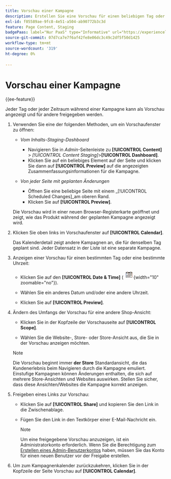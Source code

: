 ```yaml
---
title: Vorschau einer Kampagne
description: Erstellen Sie eine Vorschau für einen beliebigen Tag oder Zeitraum während einer Kampagne und geben Sie sie für Team-Mitglieder frei.
exl-id: f05589ae-9fc8-4e51-a504-ab90772b3c3d
feature: Page Content, Staging
badgePaas: label="Nur PaaS" type="Informative" url="https://experienceleague.adobe.com/en/docs/commerce/user-guides/product-solutions" tooltip="Gilt nur für Adobe Commerce in Cloud-Projekten (von Adobe verwaltete PaaS-Infrastruktur) und lokale Projekte."
source-git-commit: 07d7ca7e7f6af42fe8e06dc3c49c2df5f50d1425
workflow-type: tm+mt
source-wordcount: '319'
ht-degree: 0%

---
```


# Vorschau einer Kampagne

{{ee-feature}}

Jeder Tag oder jeder Zeitraum während einer Kampagne kann als Vorschau angezeigt und für andere freigegeben werden.

1. Verwenden Sie eine der folgenden Methoden, um ein Vorschaufenster zu öffnen:

   - _Vom Inhalts-Staging-Dashboard_

      - Navigieren Sie in _Admin_-Seitenleiste zu **[!UICONTROL Content]** > _[!UICONTROL Content Staging]_>**[!UICONTROL Dashboard]**.
      - Klicken Sie auf ein beliebiges Element auf der Seite und klicken Sie dann auf **[!UICONTROL Preview]** auf die angezeigten Zusammenfassungsinformationen für die Kampagne.

   - _Von jeder Seite mit geplanten Änderungen_

      - Öffnen Sie eine beliebige Seite mit einem _[!UICONTROL Scheduled Changes]_am oberen Rand.
      - Klicken Sie auf **[!UICONTROL Preview]**.

   Die Vorschau wird in einer neuen Browser-Registerkarte geöffnet und zeigt, wie das Produkt während der geplanten Kampagne angezeigt wird.

1. Klicken Sie oben links im Vorschaufenster auf **[!UICONTROL Calendar]**.

   Das Kalenderdetail zeigt andere Kampagnen an, die für denselben Tag geplant sind. Jeder Datensatz in der Liste ist eine separate Kampagne.

1. Anzeigen einer Vorschau für einen bestimmten Tag oder eine bestimmte Uhrzeit:

   - Klicken Sie auf den **[!UICONTROL Date & Time]** (![Kalendersymbol](../assets/icon-calendar.png){width="10" zoomable="no"}).

   - Wählen Sie ein anderes Datum und/oder eine andere Uhrzeit.

   - Klicken Sie auf **[!UICONTROL Preview]**.

1. Ändern des Umfangs der Vorschau für eine andere Shop-Ansicht:

   - Klicken Sie in der Kopfzeile der Vorschauseite auf **[!UICONTROL Scope]**.

   - Wählen Sie die Website-, Store- oder Store-Ansicht aus, die Sie in der Vorschau anzeigen möchten.

   >[!NOTE]
   >
   >Die Vorschau beginnt immer **der Store** Standardansicht, die das Kundenerlebnis beim Navigieren durch die Kampagne emuliert. Einstufige Kampagnen können Änderungen enthalten, die sich auf mehrere Store-Ansichten und Websites auswirken. Stellen Sie sicher, dass diese Ansichten/Websites die Kampagne korrekt anzeigen.

1. Freigeben eines Links zur Vorschau:

   - Klicken Sie auf **[!UICONTROL Share]** und kopieren Sie den Link in die Zwischenablage.

   - Fügen Sie den Link in den Textkörper einer E-Mail-Nachricht ein.

     >[!NOTE]
     >
     >Um eine freigegebene Vorschau anzuzeigen, ist ein Administratorkonto erforderlich. Wenn Sie die Berechtigung zum [Erstellen eines Admin-Benutzerkontos](../systems/permissions-users-all.md#create-a-user) haben, müssen Sie das Konto für einen neuen Benutzer vor der Freigabe erstellen.

1. Um zum Kampagnenkalender zurückzukehren, klicken Sie in der Kopfzeile der Seite Vorschau auf **[!UICONTROL Calendar]**.
